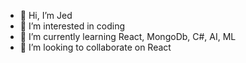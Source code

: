- 👋 Hi, I’m Jed
- 👀 I’m interested in coding
- 🌱 I’m currently learning React, MongoDb, C#, AI, ML
- 💞️ I’m looking to collaborate on React

<!---
e6VqyH3FVbhq7PKSJkjk/e6VqyH3FVbhq7PKSJkjk is a ✨ special ✨ repository because its `README.md` (this file) appears on your GitHub profile.
You can click the Preview link to take a look at your changes.
--->
